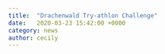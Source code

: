 ```yaml
---
title:  "Drachenwald Try-athlon Challenge"
date:   2020-03-23 15:42:00 +0000
category: news
author: cecily
---
```



